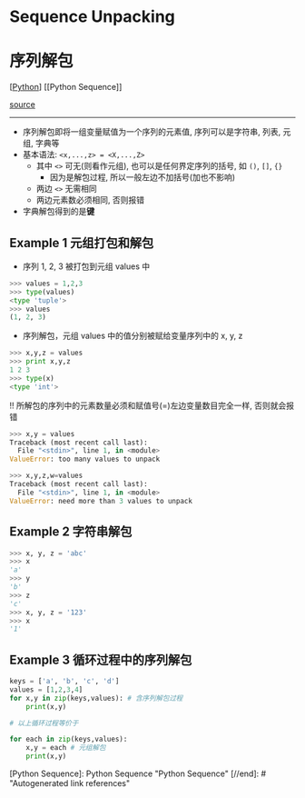 # Sequence Unpacking

# 序列解包

[[Python]] [[Python Sequence]]

[source](https://blog.csdn.net/samsam2013/article/details/78282992) 

---

* 序列解包即将一组变量赋值为一个序列的元素值, 序列可以是字符串, 列表, 元组, 字典等
* 基本语法: `<x,...,z> = <X,...,Z>`
    * 其中 `<>` 可无(则看作元组), 也可以是任何界定序列的括号, 如 `()`, `[]`, `{}`
        * 因为是解包过程, 所以一般左边不加括号(加也不影响)
    * 两边 `<>` 无需相同
    * 两边元素数必须相同, 否则报错
* 字典解包得到的是**键**

## Example 1 元组打包和解包

* 序列 1, 2, 3 被打包到元组 values 中

```py
>>> values = 1,2,3
>>> type(values)
<type 'tuple'>
>>> values
(1, 2, 3)
```

* 序列解包，元组 values 中的值分别被赋给变量序列中的 x, y, z

```py
>>> x,y,z = values
>>> print x,y,z
1 2 3
>>> type(x)
<type 'int'>
```

!! 所解包的序列中的元素数量必须和赋值号(=)左边变量数目完全一样, 否则就会报错

```py
>>> x,y = values
Traceback (most recent call last):
  File "<stdin>", line 1, in <module>
ValueError: too many values to unpack
```

```py
>>> x,y,z,w=values
Traceback (most recent call last):
  File "<stdin>", line 1, in <module>
ValueError: need more than 3 values to unpack
```

## Example 2 字符串解包

```py
>>> x, y, z = 'abc'
>>> x
'a'
>>> y
'b'
>>> z
'c'
>>> x, y, z = '123'
>>> x
'1'
```

## Example 3 循环过程中的序列解包

```py
keys = ['a', 'b', 'c', 'd']
values = [1,2,3,4]
for x,y in zip(keys,values): # 含序列解包过程
    print(x,y)

# 以上循环过程等价于

for each in zip(keys,values):
    x,y = each # 元组解包
    print(x,y)
```

[//begin]: # "Autogenerated link references for markdown compatibility"
[Python]: Python "Python"
[Python Sequence]: Python Sequence "Python Sequence"
[//end]: # "Autogenerated link references"